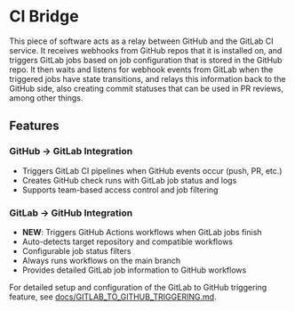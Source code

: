 # CI Bridge

This piece of software acts as a relay between GitHub and the GitLab CI service. It receives webhooks from GitHub repos that it is installed on, and triggers GitLab jobs based on job configuration that is stored in the GitHub repo. It then waits and listens for webhook events from GitLab when the triggered jobs have state transitions, and relays this information back to the GitHub side, also creating commit statuses that can be used in PR reviews, among other things.

## Features

### GitHub → GitLab Integration
- Triggers GitLab CI pipelines when GitHub events occur (push, PR, etc.)
- Creates GitHub check runs with GitLab job status and logs
- Supports team-based access control and job filtering

### GitLab → GitHub Integration  
- **NEW**: Triggers GitHub Actions workflows when GitLab jobs finish
- Auto-detects target repository and compatible workflows
- Configurable job status filters
- Always runs workflows on the main branch
- Provides detailed GitLab job information to GitHub workflows

For detailed setup and configuration of the GitLab to GitHub triggering feature, see [docs/GITLAB_TO_GITHUB_TRIGGERING.md](docs/GITLAB_TO_GITHUB_TRIGGERING.md).
